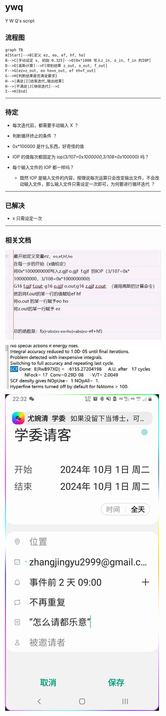 # ywq

Y W Q's script

## 流程图

```mermaid
graph TB
A[Start]-->B[定义 ez, eo, ef, hf, ho]
B-->C[手动设定 x, 初始 0.325]-->D[0x*1000 写入z_in, o_in, f_in 的IOP]
D-->E[高斯计算]-->F[得到结果 z_out, o_out, f_out]
F-->G[ez=z_out, eo ho=o_out, ef eh=f_out]
G-->H{判断结果是否满足要求}
H-->|满足|I[结束迭代,输出结果]
H-->|不满足|J[继续迭代]-->C
I-->K[End]
```

---

## 待定

- 每次迭代前，都需要手动输入 X ？

- 判断循环终止的条件 ？
- 0x*100000 是什么东西，好奇怪的值
- IOP 的值每次都固定为 iop(3/107=0x*1000000,3/108=0x*100000) 吗？
- 每个输入文件的 IOP 都一样吗？
    - 既然 IOP 是输入文件的内容，按理说每次运算只会改变输出文件，不会改动输入文件，那么输入文件只需设定一次即可，为何要进行循环迭代 ？

---
## 已解决
- x 只需设定一次

---
## 相关文档

![原需求描述](https://github.com/Assiyvril/ywq/raw/main/img/explanation_of_map.jpg "原需求描述")

![e值实例](https://github.com/Assiyvril/ywq/raw/main/img/value_of_e.jpg "示例")

![学委的承诺](https://github.com/Assiyvril/ywq/raw/main/img/dinner.jpg "请客吃饭")


